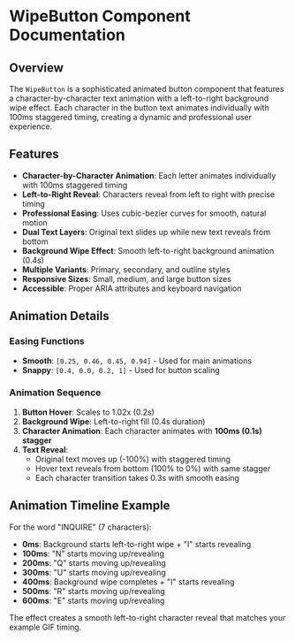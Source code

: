 # WipeButton Component Documentation

## Overview

The `WipeButton` is a sophisticated animated button component that features a character-by-character text animation with a left-to-right background wipe effect. Each character in the button text animates individually with 100ms staggered timing, creating a dynamic and professional user experience.

## Features

- **Character-by-Character Animation**: Each letter animates individually with 100ms staggered timing
- **Left-to-Right Reveal**: Characters reveal from left to right with precise timing
- **Professional Easing**: Uses cubic-bezier curves for smooth, natural motion
- **Dual Text Layers**: Original text slides up while new text reveals from bottom
- **Background Wipe Effect**: Smooth left-to-right background animation (0.4s)
- **Multiple Variants**: Primary, secondary, and outline styles
- **Responsive Sizes**: Small, medium, and large button sizes
- **Accessible**: Proper ARIA attributes and keyboard navigation

## Animation Details

### Easing Functions

- **Smooth**: `[0.25, 0.46, 0.45, 0.94]` - Used for main animations
- **Snappy**: `[0.4, 0.0, 0.2, 1]` - Used for button scaling

### Animation Sequence

1. **Button Hover**: Scales to 1.02x (0.2s)
2. **Background Wipe**: Left-to-right fill (0.4s duration)
3. **Character Animation**: Each character animates with **100ms (0.1s) stagger**
4. **Text Reveal**:
   - Original text moves up (-100%) with staggered timing
   - Hover text reveals from bottom (100% to 0%) with same stagger
   - Each character transition takes 0.3s with smooth easing

## Animation Timeline Example

For the word "INQUIRE" (7 characters):

- **0ms**: Background starts left-to-right wipe + "I" starts revealing
- **100ms**: "N" starts moving up/revealing
- **200ms**: "Q" starts moving up/revealing
- **300ms**: "U" starts moving up/revealing
- **400ms**: Background wipe completes + "I" starts revealing
- **500ms**: "R" starts moving up/revealing
- **600ms**: "E" starts moving up/revealing

The effect creates a smooth left-to-right character reveal that matches your example GIF timing.
